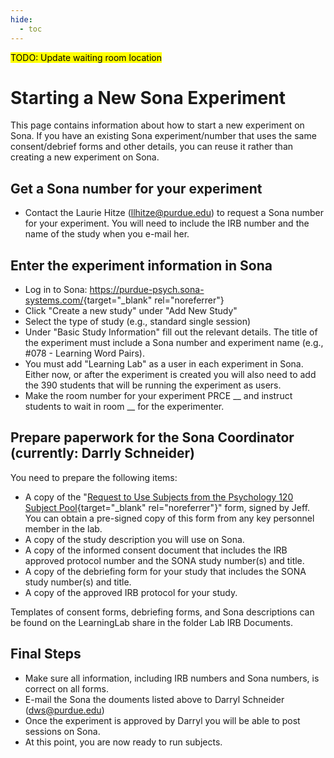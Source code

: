 ```yaml
---
hide:
  - toc
---
```

<mark>TODO: Update waiting room location</mark>

# Starting a New Sona Experiment

This page contains information about how to start a new experiment on Sona. If you have an existing Sona experiment/number that uses the same consent/debrief forms and other details, you can reuse it rather than creating a new experiment on Sona. 

## Get a Sona number for your experiment

* Contact the Laurie Hitze (<llhitze@purdue.edu>) to request a Sona number for your experiment. You will need to include the IRB number and the name of the study when you e-mail her.

## Enter the experiment information in Sona

* Log in to Sona: <https://purdue-psych.sona-systems.com/>{target="_blank" rel="noreferrer"}
* Click "Create a new study" under "Add New Study" 
* Select the type of study (e.g., standard single session)
* Under "Basic Study Information" fill out the relevant details. The title of the experiment must include a Sona number and experiment name (e.g., #078 - Learning Word Pairs).
* You must add "Learning Lab" as a user in each experiment in Sona. Either now, or after the experiment is created you will also need to add the 390 students that will be running the experiment as users.
* Make the room number for your experiment PRCE __ and instruct students to wait in room __ for the experimenter.

## Prepare paperwork for the Sona Coordinator (currently: Darrly Schneider)

You need to prepare the following items:

* A copy of the "[Request to Use Subjects from the Psychology 120 Subject Pool](../../downloads/Request_to_Use_the_PSY120_Research_Participant_Pool.pdf){target="_blank" rel="noreferrer"}" form, signed by Jeff. You can obtain a pre-signed copy of this form from any key personnel member in the lab.
* A copy of the study description you will use on Sona.
* A copy of the informed consent document that includes the IRB approved protocol number and the SONA study number(s) and title.
* A copy of the debriefing form for your study that includes the SONA study number(s) and title.
* A copy of the approved IRB protocol for your study.

Templates of consent forms, debriefing forms, and Sona descriptions can be found on the LearningLab share in the folder Lab IRB Documents.

## Final Steps

* Make sure all information, including IRB numbers and Sona numbers, is correct on all forms.
* E-mail the Sona the douments listed above to Darryl Schneider (<dws@purdue.edu>)
* Once the experiment is approved by Darryl you will be able to post sessions on Sona.
* At this point, you are now ready to run subjects.
